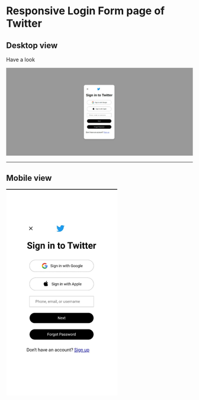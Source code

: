 # Responsive Login Form page of Twitter 
## Desktop view

Have a look

![Screenshot](Desktop.jpeg)

----

## Mobile view

<img src="mobile.jpeg" alt="J" width="300" height-="200"/>

<!-- ![Screenshot](mobile.jpeg) -->

